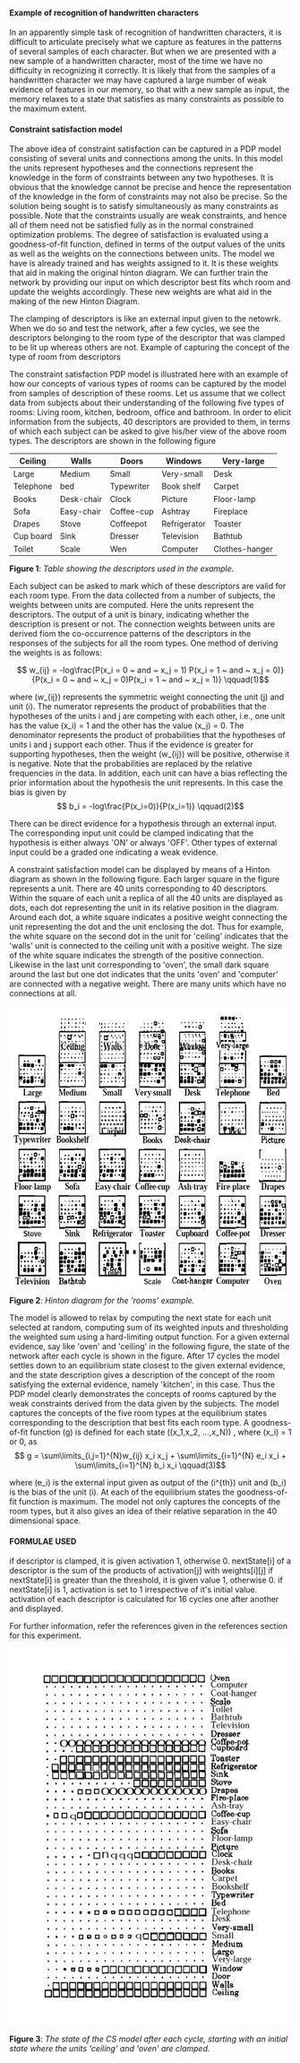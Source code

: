 #### Example of recognition of handwritten characters

In an apparently simple task of recognition of handwritten characters, it is difficult to articulate precisely what we capture as features in the patterns of several samples of each character. But when we are presented with a new sample of a handwritten character, most of the time we have no difficulty in recognizing it correctly. It is likely that from the samples of a handwritten character we may have captured a large number of weak evidence of features in our memory, so that with a new sample as input, the memory relaxes to a state that satisfies as many constraints as possible to the maximum extent.

#### Constraint satisfaction model

The above idea of constraint satisfaction can be captured in a PDP model consisting of several units and connections among the units. In this model the units represent hypotheses and the connections represent the knowledge in the form of constraints between any two hypotheses. It is obvious that the knowledge cannot be precise and hence the representation of the knowledge in the form of constraints may not also be precise. So the solution being sought is to satisfy simultaneously as many constraints as possible. Note that the constraints usually are weak constraints, and hence all of them need not be satisfied fully as in the normal constrained optimization problems. The degree of satisfaction is evaluated using a goodness-of-fit function, defined in terms of the output values of the units as well as the weights on the connections between units.
The model we have is already trained and has weights assigned to it. It is these weights that aid in making the original hinton diagram. We can further train the network by providing our input on which descriptor best fits whch room and update the weights accordingly. These new weights are what aid in the making of the new Hinton Diagram.

The clamping of descriptors is like an external input given to the netowrk. When we do so and test the network, after a few cycles, we see the descriptors belonging to the room type of the descriptor that was clamped to be lit up whereas others are not.
Example of capturing the concept of the type of room from descriptors

The constraint satisfaction PDP model is illustrated here with an example of how our concepts of various types of rooms can be captured by the model from samples of description of these rooms. Let us assume that we collect data from subjects about their understanding of the following five types of rooms: Living room, kitchen, bedroom, office and bathroom. In order to elicit information from the subjects, 40 descriptors are provided to them, in terms of which each subject can be asked to give his/her view of the above room types. The descriptors are shown in the following figure


|Ceiling|Walls|Doors|Windows|Very-large|
|-------|-----|-----|-------|----------|
|Large|Medium|Small|Very-small|Desk|
|Telephone|bed|Typewriter|Book shelf|Carpet|
|Books|Desk-chair|Clock|Picture|Floor-lamp|
|Sofa|Easy-chair|Coffee-cup|Ashtray|Fireplace|
|Drapes|Stove|Coffeepot|Refrigerator|Toaster|
|Cup board|Sink|Dresser|Television|Bathtub|
|Toilet|Scale|Wen|Computer|Clothes-hanger|

**Figure 1**: *Table showing the descriptors used in the example.*

Each subject can be asked to mark which of these descriptors are valid for each room type. From the data collected from a number of subjects, the weights between units are computed. Here the units represent the descriptors. The output of a unit is binary, indicating whether the description is present or not. The connection weights between units are derived fiom the co-occurrence patterns of the descriptors in the responses of the subjects for all the room types. One method of deriving the weights is as follows:

$$ w_{ij} = -log\frac{P(x_i = 0 ~ and ~ x_j = 1) P(x_i = 1 ~ and ~ x_j = 0)}{P(x_i = 0 ~ and ~ x_j = 0)P(x_i = 1 ~ and ~ x_j = 1)} \qquad(1)$$

where \(w_{ij}\) represents the symmetric weight connecting the unit \(j\) and unit \(i\). The numerator represents the product of probabilities that the hypotheses of the units i and j are competing with each other, i.e., one unit has the value \(x_i\) = 1 and the other has the value \(x_j\) = 0. The denominator represents the product of probabilities that the hypotheses of units i and j support each other. Thus if the evidence is greater for supporting hypotheses, then the weight \(w_{ij}\) will be positive, otherwise it is negative. Note that the probabilities are replaced by the relative frequencies in the data. In addition, each unit can have a bias reflecting the prior information about the hypothesis the unit represents. In this case the bias is given by $$ b_i = -log\frac{P(x_i=0)}{P(x_i=1)} \qquad(2)$$

There can be direct evidence for a hypothesis through an external input. The corresponding input unit could be clamped indicating that the hypothesis is either always 'ON' or always 'OFF'. Other types of external input could be a graded one indicating a weak evidence.

A constraint satisfaction model can be displayed by means of a Hinton diagram as shown in the following figure. Each larger square in the figure represents a unit. There are 40 units corresponding to 40 descriptors. Within the square of each unit a replica of all the 40 units are displayed as dots, each dot representing the unit in its relative position in the diagram. Around each dot, a white square indicates a positive weight connecting the unit representing the dot and the unit enclosing the dot. Thus for example, the white square on the second dot in the unit for 'ceiling' indicates that the 'walls' unit is connected to the ceiling unit with a positive weight. The size of the white square indicates the strength of the positive connection. Likewise in the last unit corresponding to 'oven', the small dark square around the last but one dot indicates that the units 'oven' and 'computer' are connected with a negative weight. There are many units which have no connections at all.


<img src="images/figA2.jpg"  width="500px;" height = "500px">




**Figure 2**: *Hinton diagram for the 'rooms' example.*


The model is allowed to relax by computing the next state for each unit selected at random, computing sum of its weighted inputs and thresholding the weighted sum using a hard-limiting output function. For a given external evidence, say like 'oven' and 'ceiling' in the following figure, the state of the network after each cycle is shown in the figure. After 17 cycles the model settles down to an equilibrium state closest to the given external evidence, and the state description gives a description of the concept of the room satisfying the external evidence, namely 'kitchen', in this case. Thus the PDP model clearly demonstrates the concepts of rooms captured by the weak constraints derived from the data given by the subjects. The model captures the concepts of the five room types at the equilibrium states corresponding to the description that best fits each room type. A goodness-of-fit function (g) is defined for each state (\(x_1,x_2, ...,x_N)\) , where \(x_i\) = 1 or 0, as $$ g = \sum\limits_{i,j=1}^{N}w_{ij} x_i x_j + \sum\limits_{i=1}^{N} e_i x_i + \sum\limits_{i=1}^{N} b_i x_i \qquad(3)$$

where \(e_i\) is the external input given as output of the \(i^{th}\) unit and \(b_i\) is the bias of the unit \(i\). At each of the equilibrium states the goodness-of-fit function is maximum. The model not only captures the concepts of the room types, but it also gives an idea of their relative separation in the 40 dimensional space.


#### FORMULAE USED

if descriptor is clamped, it is given activation 1, otherwise 0.
nextState[i] of a descriptor is the sum of the products of activation[j] with weights[i][j]
if nextState[i] is greater than the threshold, it is given value 1, otherwise 0.
if nextState[i] is 1, activation is set to 1 irrespective of it's initial value.
activation of each descriptor is calculated for 16 cycles one after another and displayed.


For further information, refer the references given in the references section for this experiment.


<img src="images/clamping.png">




**Figure 3**: *The state of the CS model after each cycle, starting with an initial state where the units 'ceiling' and 'oven' are clamped.*
